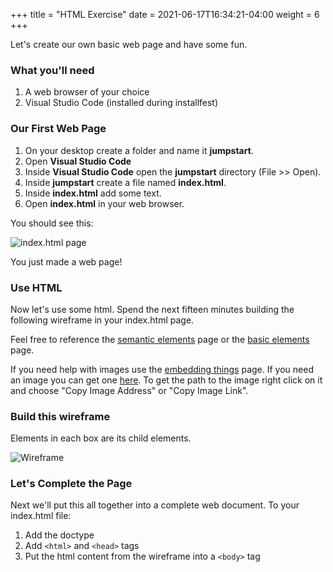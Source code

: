 +++
title = "HTML Exercise"
date = 2021-06-17T16:34:21-04:00
weight = 6
+++

Let's create our own basic web page and have some fun.

### What you'll need

1. A web browser of your choice
2. Visual Studio Code (installed during installfest)

### Our First Web Page

1. On your desktop create a folder and name it **jumpstart**.
2. Open **Visual Studio Code**
3. Inside **Visual Studio Code** open the **jumpstart** directory (File >> Open).
4. Inside **jumpstart** create a file named **index.html**.
5. Inside **index.html** add some text.
6. Open **index.html** in your web browser.

You should see this:

![index.html page](../images/index_dot_html.png)

You just made a web page!

### Use HTML

Now let's use some html. Spend the next fifteen minutes building the following wireframe in your index.html page.

Feel free to reference the [semantic elements](/html/semantic-elements/) page or the [basic elements](/html/basic-elements/) page.

If you need help with images use the [embedding things](/html/embedding-things/) page. If you need an image you can get one [here](https://pixabay.com/). To get the path to the image right click on it and choose "Copy Image Address" or "Copy Image Link".

### Build this wireframe

Elements in each box are its child elements. 

![Wireframe](../images/wireframe.jpg)

### Let's Complete the Page

Next we'll put this all together into a complete web document. To your index.html file:
1. Add the doctype
2. Add ```<html>``` and ```<head>``` tags
3. Put the html content from the wireframe into a ```<body>``` tag